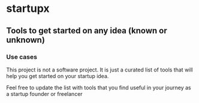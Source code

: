 # startupx
## Tools to get started on any idea (known or unknown)

### Use cases

This project is not a software project. It is just a curated list of tools that will help you get started on your startup idea.

Feel free to update the list with tools that you find useful in your journey as a startup founder or freelancer
